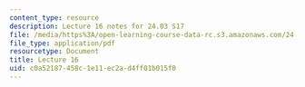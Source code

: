```yaml
---
content_type: resource
description: Lecture 16 notes for 24.03 S17
file: /media/https%3A/open-learning-course-data-rc.s3.amazonaws.com/24-03-good-food-ethics-and-politics-of-food-spring-2017/c0a52187458c1e11ec2ad4ff01b015f0_MIT24_03S17_lec16.pdf
file_type: application/pdf
resourcetype: Document
title: Lecture 16
uid: c0a52187-458c-1e11-ec2a-d4ff01b015f0
---
```

